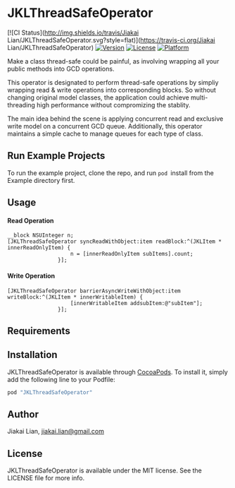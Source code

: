 # JKLThreadSafeOperator

[![CI Status](http://img.shields.io/travis/Jiakai Lian/JKLThreadSafeOperator.svg?style=flat)](https://travis-ci.org/Jiakai Lian/JKLThreadSafeOperator)
[![Version](https://img.shields.io/cocoapods/v/JKLThreadSafeOperator.svg?style=flat)](http://cocoapods.org/pods/JKLThreadSafeOperator)
[![License](https://img.shields.io/cocoapods/l/JKLThreadSafeOperator.svg?style=flat)](http://cocoapods.org/pods/JKLThreadSafeOperator)
[![Platform](https://img.shields.io/cocoapods/p/JKLThreadSafeOperator.svg?style=flat)](http://cocoapods.org/pods/JKLThreadSafeOperator)

Make a class thread-safe could be painful, as involving wrapping all your public methods into GCD operations.

This operator is designated to perform thread-safe operations by simpliy wrapping read & write operations into corresponding blocks. So without changing original model classes, the application could achieve multi-threading high performance  without compromizing the stablity.

The main idea behind the scene is applying concurrent read and exclusive write model on a concurrent GCD queue. Additionally, this operator maintains a simple cache to manage queues for each type of class.


## Run Example Projects

To run the example project, clone the repo, and run `pod `install from the Example directory first.

## Usage
#### Read Operation
```
__block NSUInteger n;
[JKLThreadSafeOperator syncReadWithObject:item readBlock:^(JKLItem * innerReadOnlyItem) {
                    n = [innerReadOnlyItem subItems].count;
                }];
```

#### Write Operation
```
[JKLThreadSafeOperator barrierAsyncWriteWithObject:item writeBlock:^(JKLItem * innerWritableItem) {
                    [innerWritableItem addsubItem:@"subItem"];
                }];
```


## Requirements

## Installation

JKLThreadSafeOperator is available through [CocoaPods](http://cocoapods.org). To install
it, simply add the following line to your Podfile:

```ruby
pod "JKLThreadSafeOperator"
```

## Author

Jiakai Lian, jiakai.lian@gmail.com

## License

JKLThreadSafeOperator is available under the MIT license. See the LICENSE file for more info.
